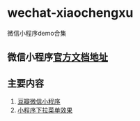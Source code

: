 # wechat-xiaochengxu
微信小程序demo合集

## 微信小程序[官方文档地址](https://mp.weixin.qq.com/debug/wxadoc/dev/)

## 主要内容

1. [豆瓣微信小程序](./wechat-douban/README.md)
2. [小程序下拉菜单效果](../../tree/master/wechat-menuDemo/README.md)

